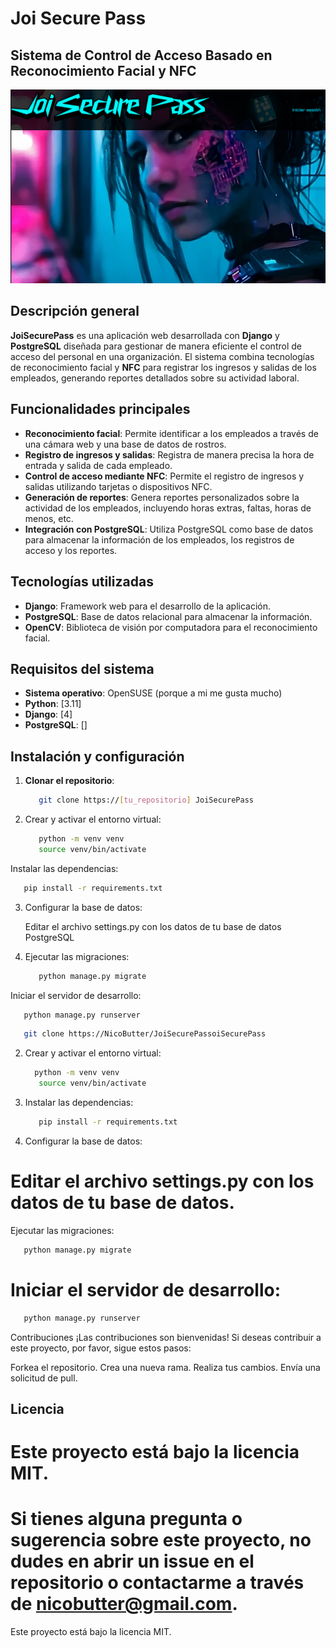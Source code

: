 # Joi Secure Pass 

## Sistema de Control de Acceso Basado en Reconocimiento Facial y NFC

![](images/joisecurepass.png)

## Descripción general
**JoiSecurePass** es una aplicación web desarrollada con **Django** y **PostgreSQL** diseñada para gestionar de manera eficiente el control de acceso del personal en una organización. El sistema combina tecnologías de reconocimiento facial y **NFC** para registrar los ingresos y salidas de los empleados, generando reportes detallados sobre su actividad laboral.

## Funcionalidades principales
- **Reconocimiento facial**: Permite identificar a los empleados a través de una cámara web y una base de datos de rostros.
- **Registro de ingresos y salidas**: Registra de manera precisa la hora de entrada y salida de cada empleado.
- **Control de acceso mediante NFC**: Permite el registro de ingresos y salidas utilizando tarjetas o dispositivos NFC.
- **Generación de reportes**: Genera reportes personalizados sobre la actividad de los empleados, incluyendo horas extras, faltas, horas de menos, etc.
- **Integración con PostgreSQL**: Utiliza PostgreSQL como base de datos para almacenar la información de los empleados, los registros de acceso y los reportes.

## Tecnologías utilizadas
- **Django**: Framework web para el desarrollo de la aplicación.
- **PostgreSQL**: Base de datos relacional para almacenar la información.
- **OpenCV**: Biblioteca de visión por computadora para el reconocimiento facial.

## Requisitos del sistema
- **Sistema operativo**: OpenSUSE (porque a mi me gusta mucho)
- **Python**: [3.11]
- **Django**: [4]
- **PostgreSQL**: []


## Instalación y configuración
1. **Clonar el repositorio**:
   ```sh
      git clone https://[tu_repositorio] JoiSecurePass
   ```

2. Crear y activar el entorno virtual:
   ```sh
      python -m venv venv
      source venv/bin/activate
   ```
   
Instalar las dependencias:
   ```sh
      pip install -r requirements.txt
   ```

3. Configurar la base de datos:

   Editar el archivo settings.py con los datos de tu base de datos PostgreSQL


4. Ejecutar las migraciones:
   ```sh
      python manage.py migrate
   ```

Iniciar el servidor de desarrollo:
   ```sh
      python manage.py runserver
   ```

   ```sh
      git clone https://NicoButter/JoiSecurePassoiSecurePass
   ```

2. Crear y activar el entorno virtual:
   ```sh
     python -m venv venv
      source venv/bin/activate
   ```

3. Instalar las dependencias:
   ```sh
      pip install -r requirements.txt
   ```

4. Configurar la base de datos:

# Editar el archivo settings.py con los datos de tu base de datos.

Ejecutar las migraciones:
   ```sh
      python manage.py migrate
   ```

# Iniciar el servidor de desarrollo:
   ```sh
      python manage.py runserver
   ```

Contribuciones
¡Las contribuciones son bienvenidas! Si deseas contribuir a este proyecto, por favor, sigue estos pasos:

Forkea el repositorio.
Crea una nueva rama.
Realiza tus cambios.
Envía una solicitud de pull.

## Licencia
# Este proyecto está bajo la licencia MIT.

# Si tienes alguna pregunta o sugerencia sobre este proyecto, no dudes en abrir un issue en el repositorio o contactarme a través de nicobutter@gmail.com.

Este proyecto está bajo la licencia MIT.
